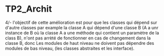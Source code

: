 # TP2_Archit


4/- l'objectif de cette amélioration est pour que les classes qui dépend sur d'autre classes par example la classe A qui dépend d'une classe B (A a unr instance de B où la classe A a une méthode qui contient un paramètre de la class B), n'ont pas arrèté de fonctionner en cas de changement dans la classe B, donc Les modules de haut niveau ne doivent pas dépendre des modules de bas niveau, (les classes abstraites et les interface).


